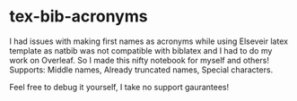 # tex-bib-acronyms
I had issues with making first names as acronyms while using Elseveir latex template as natbib was not compatible with biblatex and I had to do my work on Overleaf.
So I made this nifty notebook for myself and others!
Supports:
Middle names,
Already truncated names,
Special characters.

Feel free to debug it yourself, I take no support gaurantees!
